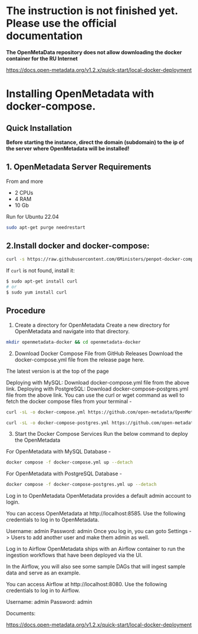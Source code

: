 # The instruction is not finished yet. Please use the official documentation

**The OpenMetaData repository does not allow downloading the docker container for the RU Internet**

https://docs.open-metadata.org/v1.2.x/quick-start/local-docker-deployment

# Installing OpenMetadata with docker-compose.

## Quick Installation

**Before starting the instance, direct the domain (subdomain) to the ip of the server where OpenMetadata will be installed!**

## 1. OpenMetadata Server Requirements
From and more
- 2 CPUs
- 4 RAM 
- 10 Gb 

Run for Ubuntu 22.04

``` bash
sudo apt-get purge needrestart
```

## 2.Install docker and docker-compose:

``` bash
curl -s https://raw.githubusercontent.com/6Ministers/penpot-docker-compose-for-prototypes-apps/master/setup.sh | sudo bash -s
```

If `curl` is not found, install it:

``` bash
$ sudo apt-get install curl
# or
$ sudo yum install curl
```


## Procedure
1. Create a directory for OpenMetadata
Create a new directory for OpenMetadata and navigate into that directory.

``` bash
mkdir openmetadata-docker && cd openmetadata-docker
```

2. Download Docker Compose File from GitHub Releases
Download the docker-compose.yml file from the release page here.

The latest version is at the top of the page

Deploying with MySQL: Download docker-compose.yml file from the above link.
Deploying with PostgreSQL: Download docker-compose-postgres.yml file from the above link.
You can use the curl or wget command as well to fetch the docker compose files from your terminal -

``` bash
curl -sL -o docker-compose.yml https://github.com/open-metadata/OpenMetadata/releases/download/1.2.2-release/docker-compose.yml

curl -sL -o docker-compose-postgres.yml https://github.com/open-metadata/OpenMetadata/releases/download/1.2.2-release/docker-compose-postgres.yml
```

3. Start the Docker Compose Services
Run the below command to deploy the OpenMetadata

For OpenMetadata with MySQL Database -
``` bash
docker compose -f docker-compose.yml up --detach
```

For OpenMetadata with PostgreSQL Database -
``` bash
docker compose -f docker-compose-postgres.yml up --detach
```


Log in to OpenMetadata
OpenMetadata provides a default admin account to login.

You can access OpenMetadata at http://localhost:8585. Use the following credentials to log in to OpenMetadata.

Username: admin
Password: admin
Once you log in, you can goto Settings -> Users to add another user and make them admin as well.

Log in to Airflow
OpenMetadata ships with an Airflow container to run the ingestion workflows that have been deployed via the UI.

In the Airflow, you will also see some sample DAGs that will ingest sample data and serve as an example.

You can access Airflow at http://localhost:8080. Use the following credentials to log in to Airflow.

Username: admin
Password: admin

Documents:

https://docs.open-metadata.org/v1.2.x/quick-start/local-docker-deployment
